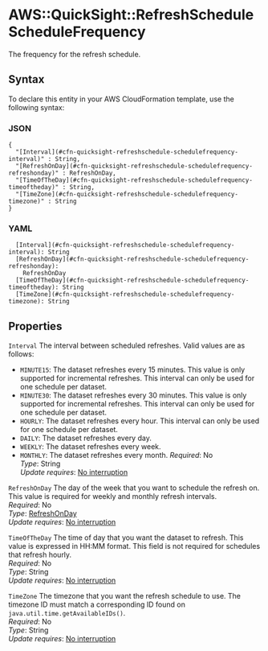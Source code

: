 # AWS::QuickSight::RefreshSchedule ScheduleFrequency<a name="aws-properties-quicksight-refreshschedule-schedulefrequency"></a>

The frequency for the refresh schedule\.

## Syntax<a name="aws-properties-quicksight-refreshschedule-schedulefrequency-syntax"></a>

To declare this entity in your AWS CloudFormation template, use the following syntax:

### JSON<a name="aws-properties-quicksight-refreshschedule-schedulefrequency-syntax.json"></a>

```
{
  "[Interval](#cfn-quicksight-refreshschedule-schedulefrequency-interval)" : String,
  "[RefreshOnDay](#cfn-quicksight-refreshschedule-schedulefrequency-refreshonday)" : RefreshOnDay,
  "[TimeOfTheDay](#cfn-quicksight-refreshschedule-schedulefrequency-timeoftheday)" : String,
  "[TimeZone](#cfn-quicksight-refreshschedule-schedulefrequency-timezone)" : String
}
```

### YAML<a name="aws-properties-quicksight-refreshschedule-schedulefrequency-syntax.yaml"></a>

```
  [Interval](#cfn-quicksight-refreshschedule-schedulefrequency-interval): String
  [RefreshOnDay](#cfn-quicksight-refreshschedule-schedulefrequency-refreshonday): 
    RefreshOnDay
  [TimeOfTheDay](#cfn-quicksight-refreshschedule-schedulefrequency-timeoftheday): String
  [TimeZone](#cfn-quicksight-refreshschedule-schedulefrequency-timezone): String
```

## Properties<a name="aws-properties-quicksight-refreshschedule-schedulefrequency-properties"></a>

`Interval`  <a name="cfn-quicksight-refreshschedule-schedulefrequency-interval"></a>
The interval between scheduled refreshes\. Valid values are as follows:  
+ `MINUTE15`: The dataset refreshes every 15 minutes\. This value is only supported for incremental refreshes\. This interval can only be used for one schedule per dataset\.
+ `MINUTE30`: The dataset refreshes every 30 minutes\. This value is only supported for incremental refreshes\. This interval can only be used for one schedule per dataset\.
+ `HOURLY`: The dataset refreshes every hour\. This interval can only be used for one schedule per dataset\.
+ `DAILY`: The dataset refreshes every day\.
+ `WEEKLY`: The dataset refreshes every week\.
+ `MONTHLY`: The dataset refreshes every month\.
*Required*: No  
*Type*: String  
*Update requires*: [No interruption](https://docs.aws.amazon.com/AWSCloudFormation/latest/UserGuide/using-cfn-updating-stacks-update-behaviors.html#update-no-interrupt)

`RefreshOnDay`  <a name="cfn-quicksight-refreshschedule-schedulefrequency-refreshonday"></a>
The day of the week that you want to schedule the refresh on\. This value is required for weekly and monthly refresh intervals\.  
*Required*: No  
*Type*: [RefreshOnDay](aws-properties-quicksight-refreshschedule-refreshonday.md)  
*Update requires*: [No interruption](https://docs.aws.amazon.com/AWSCloudFormation/latest/UserGuide/using-cfn-updating-stacks-update-behaviors.html#update-no-interrupt)

`TimeOfTheDay`  <a name="cfn-quicksight-refreshschedule-schedulefrequency-timeoftheday"></a>
The time of day that you want the dataset to refresh\. This value is expressed in HH:MM format\. This field is not required for schedules that refresh hourly\.  
*Required*: No  
*Type*: String  
*Update requires*: [No interruption](https://docs.aws.amazon.com/AWSCloudFormation/latest/UserGuide/using-cfn-updating-stacks-update-behaviors.html#update-no-interrupt)

`TimeZone`  <a name="cfn-quicksight-refreshschedule-schedulefrequency-timezone"></a>
The timezone that you want the refresh schedule to use\. The timezone ID must match a corresponding ID found on `java.util.time.getAvailableIDs()`\.  
*Required*: No  
*Type*: String  
*Update requires*: [No interruption](https://docs.aws.amazon.com/AWSCloudFormation/latest/UserGuide/using-cfn-updating-stacks-update-behaviors.html#update-no-interrupt)